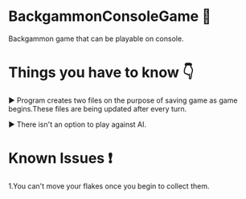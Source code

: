 # BackgammonConsoleGame 🎲
Backgammon game that can be playable on console.

# Things you have to know 👇
► Program creates two files on the purpose of saving game as game begins.These files are being updated after every turn.

► There isn't an option to play against AI.

# Known Issues ❗
1.You can't move your flakes once you begin to collect them.
